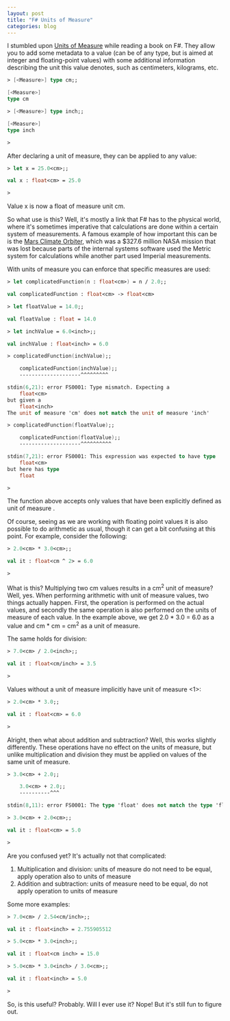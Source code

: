 ```yaml
---
layout: post
title: "F# Units of Measure"
categories: blog
---
```


I stumbled upon [Units of Measure](http://msdn.microsoft.com/en-us/library/dd233243.aspx) while reading a book on F#. They allow you to add some metadata to a value (can be of any type, but is aimed at integer and floating-point values) with some additional information describing the unit this value denotes, such as centimeters, kilograms, etc.

```fsharp
> [<Measure>] type cm;;

[<Measure>]
type cm

> [<Measure>] type inch;;

[<Measure>]
type inch

>
```

After declaring a unit of measure, they can be applied to any value:

```fsharp
> let x = 25.0<cm>;;

val x : float<cm> = 25.0

>
```

Value x is now a float of measure unit cm.

So what use is this? Well, it's mostly a link that F# has to the physical world, where it's sometimes imperative that calculations are done within a certain system of measurements. A famous example of how important this can be is the [Mars Climate Orbiter](http://en.wikipedia.org/wiki/Mars_Climate_Orbiter#Communications_loss), which was a $327.6 million NASA mission that was lost because parts of the internal systems software used the Metric system for calculations while another part used Imperial measurements.

With units of measure you can enforce that specific measures are used:

```fsharp
> let complicatedFunction(n : float<cm>) = n / 2.0;;

val complicatedFunction : float<cm> -> float<cm>

> let floatValue = 14.0;;

val floatValue : float = 14.0

> let inchValue = 6.0<inch>;;

val inchValue : float<inch> = 6.0

> complicatedFunction(inchValue);;

    complicatedFunction(inchValue);;
    --------------------^^^^^^^^^

stdin(6,21): error FS0001: Type mismatch. Expecting a
    float<cm>
but given a
    float<inch>
The unit of measure 'cm' does not match the unit of measure 'inch'

> complicatedFunction(floatValue);;

    complicatedFunction(floatValue);;
    --------------------^^^^^^^^^^

stdin(7,21): error FS0001: This expression was expected to have type
    float<cm>
but here has type
    float

>
```

The function above accepts only values that have been explicitly defined as unit of measure <cm>.

Of course, seeing as we are working with floating point values it is also possible to do arithmetic as usual, though it can get a bit confusing at this point. For example, consider the following:

```fsharp
> 2.0<cm> * 3.0<cm>;;

val it : float<cm ^ 2> = 6.0

>
```

What is this? Multiplying two cm values results in a cm<sup>2</sup> unit of measure? Well, yes. When performing arithmetic with unit of measure values, two things actually happen. First, the operation is performed on the actual values, and secondly the same operation is also performed on the units of measure of each value. In the example above, we get 2.0 * 3.0 = 6.0 as a value and cm * cm = cm<sup>2</sup> as a unit of measure.

The same holds for division:

```fsharp
> 7.0<cm> / 2.0<inch>;;

val it : float<cm/inch> = 3.5

>
```

Values without a unit of measure implicitly have unit of measure <1>:

```fsharp
> 2.0<cm> * 3.0;;

val it : float<cm> = 6.0

>
```

Alright, then what about addition and subtraction? Well, this works slightly differently. These operations have no effect on the units of measure, but unlike multiplication and division they must be applied on values of the same unit of measure.

```fsharp
> 3.0<cm> + 2.0;;

    3.0<cm> + 2.0;;
    ----------^^^

stdin(8,11): error FS0001: The type 'float' does not match the type 'float<cm>'

> 3.0<cm> + 2.0<cm>;;

val it : float<cm> = 5.0

>
```

Are you confused yet? It's actually not that complicated:

1.  Multiplication and division: units of measure do not need to be equal, apply operation also to units of measure
2.  Addition and subtraction: units of measure need to be equal, do not apply operation to units of measure

Some more examples:

```fsharp
> 7.0<cm> / 2.54<cm/inch>;;

val it : float<inch> = 2.755905512

> 5.0<cm> * 3.0<inch>;;

val it : float<cm inch> = 15.0

> 5.0<cm> * 3.0<inch> / 3.0<cm>;;

val it : float<inch> = 5.0

>
```

So, is this useful? Probably. Will I ever use it? Nope! But it's still fun to figure out.

